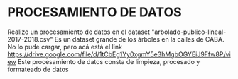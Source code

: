 # PROCESAMIENTO DE DATOS 
Realizo un procesamiento de datos en el dataset "arbolado-publico-lineal-2017-2018.csv"
Es un dataset grande de los árboles en la calles de CABA.
No lo pude cargar, pero acá está el link https://drive.google.com/file/d/1tCbEg1Yy0xgmY5e3hMgbOGYEiJ9Ffw8P/view
Este procesamiento de datos consta de limpieza, procesado y formateado de datos
